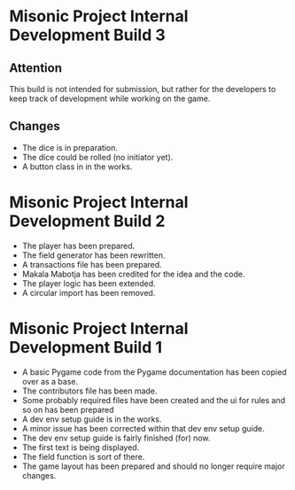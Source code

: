 # Misonic Project Internal Development Build 3

## Attention

This build is not intended for submission, but rather for the developers to keep track of development while working on the game.

## Changes

- The dice is in preparation.
- The dice could be rolled (no initiator yet).
- A button class in in the works.

# Misonic Project Internal Development Build 2

- The player has been prepared.
- The field generator has been rewritten.
- A transactions file has been prepared.
- Makala Mabotja has been credited for the idea and the code.
- The player logic has been extended.
- A circular import has been removed.

# Misonic Project Internal Development Build 1

- A basic Pygame code from the Pygame documentation has been copied over as a base.
- The contributors file has been made.
- Some probably required files have been created and the ui for rules and so on has been prepared
- A dev env setup guide is in the works.
- A minor issue has been corrected within that dev env setup guide.
- The dev env setup guide is fairly finished (for) now.
- The first text is being displayed.
- The field function is sort of there.
- The game layout has been prepared and should no longer require major changes. 
